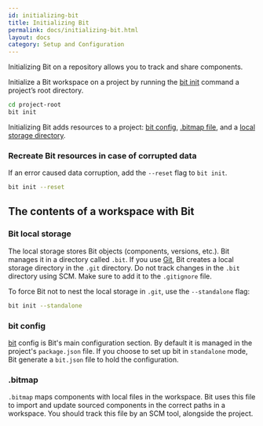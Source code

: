 ```yaml
---
id: initializing-bit
title: Initializing Bit
permalink: docs/initializing-bit.html
layout: docs
category: Setup and Configuration
---
```


Initializing Bit on a repository allows you to track and share components.

Initialize a Bit workspace on a project by running the [bit init](/docs/cli-init.html) command a project’s root directory.

```bash
cd project-root
bit init
```

Initializing Bit adds resources to a project: [bit config](#bit-config), [.bitmap file](#.bitmap), and a [local storage directory](#bit-local-storage).

### Recreate Bit resources in case of corrupted data

If an error caused data corruption, add the `--reset` flag to `bit init`.

```bash
bit init --reset
```

## The contents of a workspace with Bit

### Bit local storage

The local storage stores Bit objects (components, versions, etc.). Bit manages it in a directory called `.bit`. If you use [Git](git-scm.com), Bit creates a local storage directory in the `.git` directory. Do not track changes in the `.bit` directory using SCM. Make sure to add it to the `.gitignore` file.

To force Bit not to nest the local storage in `.git`, use the `--standalone` flag:

```bash
bit init --standalone
```

### bit config

[bit](/docs/conf-bit-json.html) config is Bit's main configuration section. By default it is managed in the project's `package.json` file. If you choose to set up bit in `standalone` mode, Bit generate a `bit.json` file to hold the configuration.

### .bitmap

`.bitmap` maps components with local files in the workspace. Bit uses this file to import and update sourced components in the correct paths in a workspace. You should track this file by an SCM tool, alongside the project.